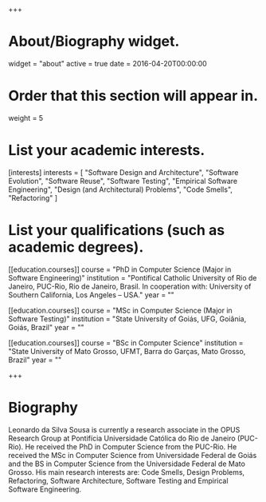 +++
# About/Biography widget.
widget = "about"
active = true
date = 2016-04-20T00:00:00

# Order that this section will appear in.
weight = 5

# List your academic interests.
[interests]
  interests = [
    "Software Design and Architecture",
    "Software Evolution",
    "Software Reuse",
    "Software Testing",
    "Empirical Software Engineering",
    "Design (and Architectural) Problems",
    "Code Smells",
    "Refactoring"
  ]

# List your qualifications (such as academic degrees).
[[education.courses]]
  course = "PhD in Computer Science (Major in Software Engineering)"
  institution = "Pontifical Catholic University of Rio de Janeiro, PUC-Rio, Rio de Janeiro, Brasil. In cooperation with: University of Southern California, Los Angeles – USA."
  year = ""

[[education.courses]]
  course = "MSc in Computer Science (Major in Software Testing)"
  institution = "State University of Goiás, UFG, Goiânia, Goiás, Brazil"
  year = ""

[[education.courses]]
  course = "BSc in Computer Science"
  institution = "State University of Mato Grosso, UFMT, Barra do Garças, Mato Grosso, Brazil"
  year = ""
 
+++

# Biography

Leonardo da Silva Sousa is currently a research associate in the OPUS Research Group at Pontifícia Universidade Católica do Rio de Janeiro (PUC-Rio). He received the PhD in Computer Science from the PUC-Rio. He received the MSc in Computer Science from Universidade Federal de Goiás and the BS in Computer Science from the Universidade Federal de Mato Grosso. His main research interests are: Code Smells, Design Problems, Refactoring, Software Architecture, Software Testing and Empirical Software Engineering.
